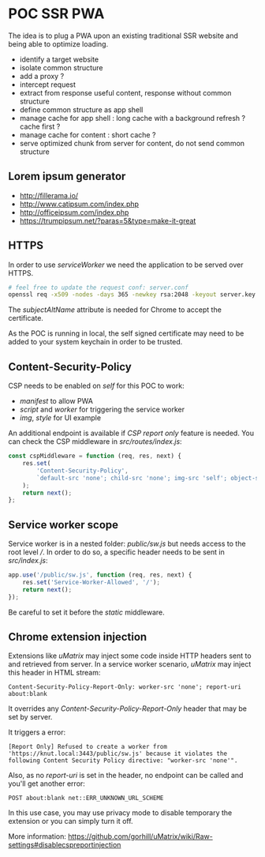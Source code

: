 # POC SSR PWA

The idea is to plug a PWA upon an existing traditional SSR website and being able to optimize loading.

-   identify a target website
-   isolate common structure
-   add a proxy ?
-   intercept request
-   extract from response useful content, response without common structure
-   define common structure as app shell
-   manage cache for app shell : long cache with a background refresh ? cache first ?
-   manage cache for content : short cache ?
-   serve optimized chunk from server for content, do not send common structure

## Lorem ipsum generator

-   http://fillerama.io/
-   http://www.catipsum.com/index.php
-   http://officeipsum.com/index.php
-   https://trumpipsum.net/?paras=5&type=make-it-great

## HTTPS

In order to use _serviceWorker_ we need the application to be served over HTTPS.

```sh
# feel free to update the request conf: server.conf
openssl req -x509 -nodes -days 365 -newkey rsa:2048 -keyout server.key -out server.pem -config server.conf -sha256
```

The _subjectAltName_ attribute is needed for Chrome to accept the certificate.

As the POC is running in local, the self signed certificate may need to be added to your system keychain in order to be trusted.

## Content-Security-Policy

CSP needs to be enabled on _self_ for this POC to work:

-   _manifest_ to allow PWA
-   _script_ and _worker_ for triggering the service worker
-   _img_, _style_ for UI example

An additional endpoint is available if _CSP report only_ feature is needed.
You can check the CSP middleware in _src/routes/index.js_:

```js
const cspMiddleware = function (req, res, next) {
	res.set(
		'Content-Security-Policy',
		`default-src 'none'; child-src 'none'; img-src 'self'; object-src 'none'; script-src 'self'; style-src 'self'; worker-src 'self'; manifest-src 'self'; report-uri /csp/report`
	);
	return next();
};
```

## Service worker scope

Service worker is in a nested folder: _public/sw.js_ but needs access to the root level _/_.
In order to do so, a specific header needs to be sent in _src/index.js_:

```js
app.use('/public/sw.js', function (req, res, next) {
	res.set('Service-Worker-Allowed', '/');
	return next();
});
```

Be careful to set it before the _static_ middleware.

## Chrome extension injection

Extensions like _uMatrix_ may inject some code inside HTTP headers sent to and retrieved from server.
In a service worker scenario, _uMatrix_ may inject this header in HTML stream:

```
Content-Security-Policy-Report-Only: worker-src 'none'; report-uri about:blank
```

It overrides any _Content-Security-Policy-Report-Only_ header that may be set by server.

It triggers a error:

```
[Report Only] Refused to create a worker from 'https://knut.local:3443/public/sw.js' because it violates the following Content Security Policy directive: "worker-src 'none'".
```

Also, as no _report-uri_ is set in the header, no endpoint can be called and you'll get another error:

```
POST about:blank net::ERR_UNKNOWN_URL_SCHEME
```

In this use case, you may use privacy mode to disable temporary the extension or you can simply turn it off.

More information: https://github.com/gorhill/uMatrix/wiki/Raw-settings#disablecspreportinjection
